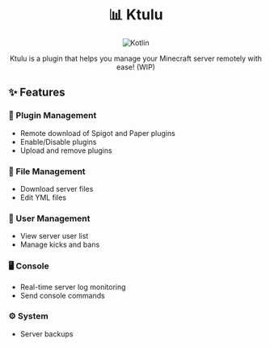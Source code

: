 <div align="center">
  <h1>📊 Ktulu</h1>
  <img src="https://img.shields.io/badge/Kotlin-7F52FF?style=for-the-badge&logo=kotlin&logoColor=white" alt="Kotlin">

<p>
  Ktulu is a plugin that helps you manage your Minecraft server remotely with ease! (WIP)
</p>
</div>

## ✨ Features

### 🔌 Plugin Management
- Remote download of Spigot and Paper plugins
- Enable/Disable plugins
- Upload and remove plugins

### 📁 File Management
- Download server files
- Edit YML files

### 👥 User Management
- View server user list
- Manage kicks and bans

### 🖥️ Console
- Real-time server log monitoring
- Send console commands

### ⚙️ System
- Server backups
